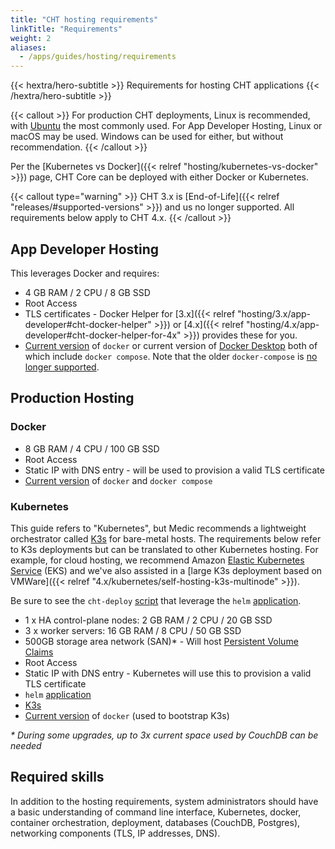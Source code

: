 ```yaml
---
title: "CHT hosting requirements"
linkTitle: "Requirements"
weight: 2
aliases:
  - /apps/guides/hosting/requirements
---
```


{{< hextra/hero-subtitle >}}
  Requirements for hosting CHT applications
{{< /hextra/hero-subtitle >}}

{{< callout  >}}
  For production CHT deployments, Linux is recommended, with [Ubuntu](https://ubuntu.com/server) the most commonly used. For App Developer Hosting, Linux or macOS may be used. Windows can be used for either, but without recommendation.
{{< /callout >}}

Per the [Kubernetes vs Docker]({{< relref "hosting/kubernetes-vs-docker" >}}) page, CHT Core can be deployed with either Docker or Kubernetes.

{{< callout type="warning" >}}
  CHT 3.x is [End-of-Life]({{< relref "releases/#supported-versions" >}}) and us no longer supported. All requirements below apply to CHT 4.x.
{{< /callout >}}

## App Developer Hosting

This leverages Docker and requires:

* 4 GB RAM  / 2 CPU / 8 GB SSD
* Root Access
* TLS certificates -  Docker Helper for [3.x]({{< relref "hosting/3.x/app-developer#cht-docker-helper" >}}) or [4.x]({{< relref "hosting/4.x/app-developer#cht-docker-helper-for-4x" >}}) provides these  for you.
* [Current version](https://docs.docker.com/engine/install/) of `docker` or current version of [Docker Desktop](https://www.docker.com/products/docker-desktop/) both of which include `docker compose`. Note that the older `docker-compose` is [no longer supported](https://www.docker.com/blog/announcing-compose-v2-general-availability/).

##  Production Hosting

### Docker

* 8 GB RAM / 4 CPU / 100 GB SSD
* Root Access
* Static IP with DNS entry -  will be used to provision a valid TLS certificate
* [Current version](https://docs.docker.com/engine/install/) of `docker` and `docker compose`

### Kubernetes

This guide refers to "Kubernetes", but Medic recommends a lightweight orchestrator called [K3s](https://docs.k3s.io/) for bare-metal hosts.  The requirements below refer to K3s deployments but can be translated to other Kubernetes hosting.  For example, for cloud hosting, we recommend Amazon [Elastic Kubernetes Service](https://aws.amazon.com/eks/) (EKS) and we've also assisted in a [large K3s deployment based on VMWare]({{< relref "4.x/kubernetes/self-hosting-k3s-multinode" >}}).

Be sure to see the `cht-deploy` [script](https://github.com/medic/cht-core/tree/master/scripts/deploy) that leverage the `helm` [application](https://helm.sh/docs/intro/install/).

* 1 x HA control-plane nodes: 2 GB RAM / 2 CPU / 20 GB SSD
* 3 x worker servers: 16 GB RAM / 8 CPU / 50 GB SSD
* 500GB storage area network (SAN)* - Will host [Persistent Volume Claims](https://kubernetes.io/docs/concepts/storage/persistent-volumes/)
* Root Access
* Static IP with DNS entry - Kubernetes will use this to provision a valid TLS certificate
* `helm` [application](https://helm.sh/docs/intro/install/)
* [K3s](https://docs.k3s.io/)
* [Current version](https://docs.docker.com/engine/install/) of `docker` (used to bootstrap K3s)

_\* During some upgrades, up to 3x current space used by CouchDB can be needed_

## Required skills
In addition to the hosting requirements, system administrators should have a basic understanding of command line interface, Kubernetes, docker, container orchestration, deployment, databases (CouchDB, Postgres), networking components (TLS, IP addresses, DNS).
